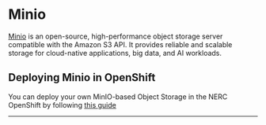 # Minio

[Minio](https://min.io/) is an open-source, high-performance object storage server
compatible with the Amazon S3 API. It provides reliable and scalable storage for
cloud-native applications, big data, and AI workloads.


## Deploying Minio in OpenShift

You can deploy your own MinIO-based Object Storage in the NERC OpenShift by following
[this guide](https://ai-on-openshift.io/tools-and-applications/minio/minio/#deploy-minio-in-your-project)

---
